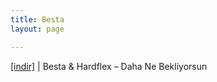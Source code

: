 ```yaml
---
title: Besta
layout: page

---
```

<a href="https://cloud.mail.ru/public/6d9c6e361045/Besta%20%26%20Hardflex%20-%20Daha%20Ne%20Bekliyorsun" target="_blank">[indir]</a> | Besta & Hardflex &#8211; Daha Ne Bekliyorsun